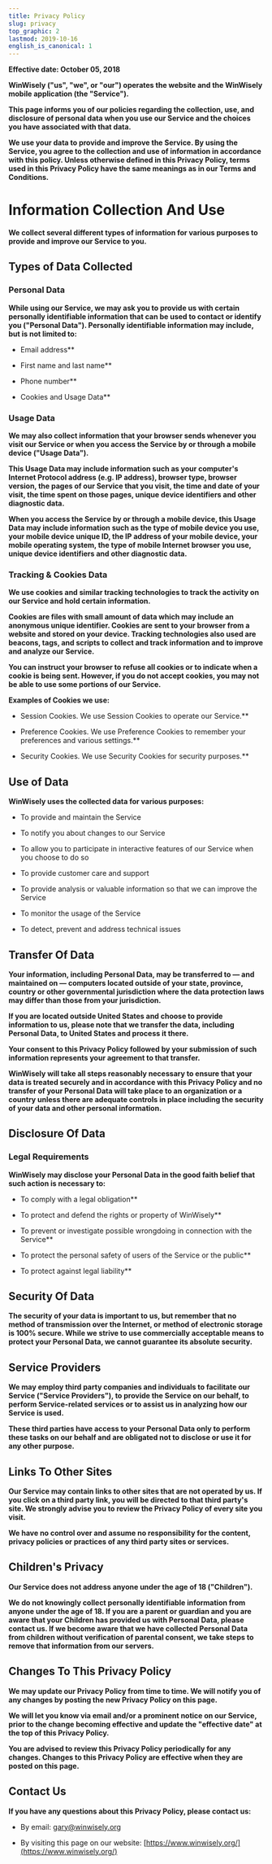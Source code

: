 ```yaml
---
title: Privacy Policy
slug: privacy
top_graphic: 2
lastmod: 2019-10-16
english_is_canonical: 1
---
```


**Effective date: October 05, 2018**

**WinWisely ("us", "we", or "our") operates the website and the WinWisely mobile application (the "Service").**

**This page informs you of our policies regarding the collection, use, and disclosure of personal data when you use our Service and the choices you have associated with that data.**

**We use your data to provide and improve the Service. By using the Service, you agree to the collection and use of information in accordance with this policy. Unless otherwise defined in this Privacy Policy, terms used in this Privacy Policy have the same meanings as in our Terms and Conditions.**

# Information Collection And Use

**We collect several different types of information for various purposes to provide and improve our Service to you.**

## Types of Data Collected

### Personal Data

**While using our Service, we may ask you to provide us with certain personally identifiable information that can be used to contact or identify you ("Personal Data"). Personally identifiable information may include, but is not limited to:**

  - Email address**

  - First name and last name**

  - Phone number**

  - Cookies and Usage Data**

### Usage Data

**We may also collect information that your browser sends whenever you visit our Service or when you access the Service by or through a mobile device ("Usage Data").**

**This Usage Data may include information such as your computer's Internet Protocol address (e.g. IP address), browser type, browser version, the pages of our Service that you visit, the time and date of your visit, the time spent on those pages, unique device identifiers and other diagnostic data.**

**When you access the Service by or through a mobile device, this Usage Data may include information such as the type of mobile device you use, your mobile device unique ID, the IP address of your mobile device, your mobile operating system, the type of mobile Internet browser you use, unique device identifiers and other diagnostic data.**

### Tracking & Cookies Data

**We use cookies and similar tracking technologies to track the activity on our Service and hold certain information.**

**Cookies are files with small amount of data which may include an anonymous unique identifier. Cookies are sent to your browser from a website and stored on your device. Tracking technologies also used are beacons, tags, and scripts to collect and track information and to improve and analyze our Service.**

**You can instruct your browser to refuse all cookies or to indicate when a cookie is being sent. However, if you do not accept cookies, you may not be able to use some portions of our Service.**

**Examples of Cookies we use:**

  - Session Cookies. We use Session Cookies to operate our Service.**

  - Preference Cookies. We use Preference Cookies to remember your preferences and various settings.**

  - Security Cookies. We use Security Cookies for security purposes.**

## Use of Data

**WinWisely uses the collected data for various purposes:**

  - To provide and maintain the Service

  - To notify you about changes to our Service

  - To allow you to participate in interactive features of our Service when you choose to do so

  - To provide customer care and support

  - To provide analysis or valuable information so that we can improve the Service

  - To monitor the usage of the Service

  - To detect, prevent and address technical issues

## Transfer Of Data

**Your information, including Personal Data, may be transferred to — and maintained on — computers located outside of your state, province, country or other governmental jurisdiction where the data protection laws may differ than those from your jurisdiction.**

**If you are located outside United States and choose to provide information to us, please note that we transfer the data, including Personal Data, to United States and process it there.**

**Your consent to this Privacy Policy followed by your submission of such information represents your agreement to that transfer.**

**WinWisely will take all steps reasonably necessary to ensure that your data is treated securely and in accordance with this Privacy Policy and no transfer of your Personal Data will take place to an organization or a country unless there are adequate controls in place including the security of your data and other personal information.**

## Disclosure Of Data

### Legal Requirements

**WinWisely may disclose your Personal Data in the good faith belief that such action is necessary to:**

  - To comply with a legal obligation**

  - To protect and defend the rights or property of WinWisely**

  - To prevent or investigate possible wrongdoing in connection with the Service**

  - To protect the personal safety of users of the Service or the public**

  - To protect against legal liability**

## Security Of Data

**The security of your data is important to us, but remember that no method of transmission over the Internet, or method of electronic storage is 100% secure. While we strive to use commercially acceptable means to protect your Personal Data, we cannot guarantee its absolute security.**

## Service Providers

**We may employ third party companies and individuals to facilitate our Service ("Service Providers"), to provide the Service on our behalf, to perform Service-related services or to assist us in analyzing how our Service is used.**

**These third parties have access to your Personal Data only to perform these tasks on our behalf and are obligated not to disclose or use it for any other purpose.**

## Links To Other Sites

**Our Service may contain links to other sites that are not operated by us. If you click on a third party link, you will be directed to that third party's site. We strongly advise you to review the Privacy Policy of every site you visit.**

**We have no control over and assume no responsibility for the content, privacy policies or practices of any third party sites or services.**

## Children's Privacy

**Our Service does not address anyone under the age of 18 ("Children").**

**We do not knowingly collect personally identifiable information from anyone under the age of 18. If you are a parent or guardian and you are aware that your Children has provided us with Personal Data, please contact us. If we become aware that we have collected Personal Data from children without verification of parental consent, we take steps to remove that information from our servers.**

## Changes To This Privacy Policy

**We may update our Privacy Policy from time to time. We will notify you of any changes by posting the new Privacy Policy on this page.**

**We will let you know via email and/or a prominent notice on our Service, prior to the change becoming effective and update the "effective date" at the top of this Privacy Policy.**

**You are advised to review this Privacy Policy periodically for any changes. Changes to this Privacy Policy are effective when they are posted on this page.**

## Contact Us

**If you have any questions about this Privacy Policy, please contact us:**

  - By email: [gary@winwisely.org](mailto:gary@winwisely.org)

  - By visiting this page on our website: [https://www.winwisely.org/](https://www.winwisely.org/)

  

